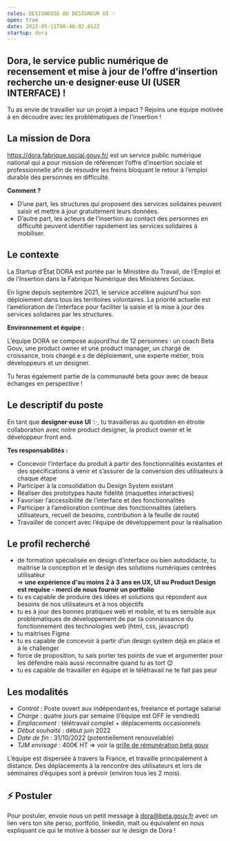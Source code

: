 ```yaml
---
roles: DESIGNEUSE OU DESIGNEUR UI ✨
open: true
date: 2022-05-11T08:48:02.812Z
startup: dora
---
```

## Dora, le service public numérique de recensement et mise à jour de l’offre d’insertion recherche un·e designer·euse UI (USER INTERFACE) !

Tu as envie de travailler sur un projet à impact ? Rejoins une équipe motivée à en découdre avec les problématiques de l'insertion !

## La mission de Dora

[](https://dora.fabrique.social.gouv.fr/)<https://dora.fabrique.social.gouv.fr/> est un service public numérique national qui a pour mission de référencer l’offre d’insertion sociale et professionnelle afin de résoudre les freins bloquant le retour à l’emploi durable des personnes en difficulté.

**Comment ?**

* D’une part, les structures qui proposent des services solidaires peuvent saisir et mettre à jour gratuitement leurs données.
* D’autre part, les acteurs de l’insertion au contact des personnes en difficulté peuvent identifier rapidement les services solidaires à mobiliser.

## Le contexte

La Startup d’État DORA est portée par le Ministère du Travail, de l’Emploi et de l’Insertion dans la Fabrique Numérique des Ministères Sociaux.

En ligne depuis septembre 2021, le service accélère aujourd’hui son déploiement dans tous les territoires volontaires. La priorité actuelle est l’amélioration de l’interface pour faciliter la saisie et la mise à jour des services solidaires par les structures.

**Environnement et équipe :**

L’équipe DORA se compose aujourd’hui de 12 personnes : un coach Beta Gouv, une product owner et une product manager, un chargé de croissance, trois chargé.e.s de déploiement, une experte métier, trois développeurs et un designer.

Tu feras également partie de la communauté beta gouv avec de beaux échanges en perspective !

## Le d**escriptif du poste**

En tant que **designer·euse UI** ✨, tu travailleras au quotidien en étroite collaboration avec notre product designer, la product owner et le développeur front end.

**Tes responsabilités :**

* Concevoir l’interface du produit à partir des fonctionnalités existantes et des spécifications à venir et s’assurer de la conversion des utilisateurs à chaque étape
* Participer à la consolidation du Design System existant
* Réaliser des prototypes haute fidélité (maquettes interactives)
* Favoriser l’accessibilité de l’interface et des fonctionnalités
* Participer à l’amélioration continue des fonctionnalités (ateliers utilisateurs, recueil de besoins, contribution à la feuille de route)
* Travailler de concert avec l’équipe de développement pour la réalisation

## Le p**rofil recherché**

* de formation spécialisée en design d’interface ou bien autodidacte, tu maitrise la conception et le design des solutions numériques centrées utilisateur \
  ⇒ **une expérience d'au moins 2 à 3 ans en UX, UI ou Product Design est requise - merci de nous fournir un portfolio**
* tu es capable de produire des idées et solutions qui répondent aux besoins de nos utilisateurs et à nos objectifs
* tu es à jour des bonnes pratiques web et mobile, et tu es sensible aux problématiques de développement de par ta connaissance du fonctionnement des technologies web (html, css, javascript)
* tu maitrises Figma
* tu es capable de concevoir à partir d’un design system déjà en place et à le challenger
* force de proposition, tu sais porter tes points de vue et argumenter pour les défendre mais aussi reconnaitre quand tu as tort 😊
* tu es capable de travailler en équipe et le télétravail ne te fait pas peur

## L**es modalités**

* *Contrat* : Poste ouvert aux indépendant·es, freelance et portage salarial
* *Charge* : quatre jours par semaine (l’équipe est OFF le vendredi)
* *Emplacement* : télétravail complet + déplacements occasionnels
* *Début souhaité* : début juin 2022
* *Date de fin* : 31/10/2022 (potentiellement renouvelable)
* *TJM envisagé* : 400€ HT ⇒ voir la [grille de rémunération beta gouv](https://doc.incubateur.net/communaute/travailler-a-beta-gouv/recrutement/observatoire-revenus#la-grille)

L’équipe est dispersée à travers la France, et travaille principalement à distance. Des déplacements à la rencontre des utilisateurs et lors de séminaires d’équipes sont à prévoir (environ tous les 2 mois).

## ⚡ Postuler

Pour postuler, envoie nous un petit message à [dora@beta.gouv.fr](mailto:dora@beta.gouv.fr) avec un lien vers ton site perso, portfolio, linkedin, malt ou équivalent en nous expliquant ce qui te motive à bosser sur le design de Dora !
